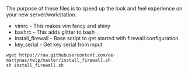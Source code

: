 The purpose of these files is to speed up the look and feel experience on your new server/workstation.

* vimrc             - This makes vim fancy and shiny  
* bashrc            - This adds glitter to bash
* install_firewall  - Base script to get started with firewall configuration.
* key_serial        - Get key serial from input 
```
wget https://raw.githubusercontent.com/ee-martynas/help/master/install_firewall.sh
sh install_firewall.sh
```
